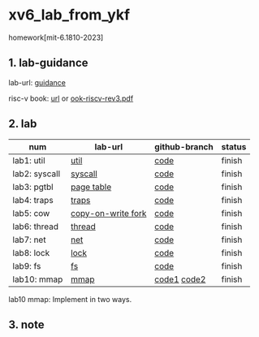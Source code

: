 # xv6_lab_from_ykf
homework[mit-6.1810-2023]

## 1. lab-guidance
lab-url: [guidance](https://pdos.csail.mit.edu/6.1810/2023/labs/guidance.html)

risc-v book: [url](https://pdos.csail.mit.edu/6.1810/2024/xv6.html)  or  [ook-riscv-rev3.pdf](https://github.com/Yankefei/os_homework_from_ykf/blob/main/book-riscv-rev3.pdf)



## 2. lab
| num | lab-url | github-branch | status |
| --- | --- | --- | --- |
| lab1: util | [util](https://pdos.csail.mit.edu/6.1810/2023/labs/util.html) | [code](https://github.com/Yankefei/os_homework_from_ykf/tree/util) | finish |
| lab2: syscall | [syscall](https://pdos.csail.mit.edu/6.1810/2023/labs/syscall.html) | [code](https://github.com/Yankefei/os_homework_from_ykf/tree/syscall) | finish |
| lab3: pgtbl | [page table](https://pdos.csail.mit.edu/6.1810/2023/labs/pgtbl.html) | [code](https://github.com/Yankefei/os_homework_from_ykf/tree/pgtbl) | finish |
| lab4: traps | [traps](https://pdos.csail.mit.edu/6.1810/2023/labs/traps.html) | [code](https://github.com/Yankefei/os_homework_from_ykf/tree/traps) | finish |
| lab5: cow | [copy-on-write fork](https://pdos.csail.mit.edu/6.1810/2023/labs/cow.html) | [code](https://github.com/Yankefei/os_homework_from_ykf/tree/cow) | finish |
| lab6: thread | [thread](https://pdos.csail.mit.edu/6.1810/2023/labs/thread.html) | [code](https://github.com/Yankefei/os_homework_from_ykf/tree/thread) | finish |
| lab7: net | [net](https://pdos.csail.mit.edu/6.1810/2023/labs/net.html) | [code](https://github.com/Yankefei/os_homework_from_ykf/tree/net) | finish |
| lab8: lock | [lock](https://pdos.csail.mit.edu/6.1810/2023/labs/lock.html) | [code](https://github.com/Yankefei/os_homework_from_ykf/tree/lock) | finish |
| lab9: fs | [fs](https://pdos.csail.mit.edu/6.1810/2023/labs/fs.html) | [code](https://github.com/Yankefei/os_homework_from_ykf/tree/fs) | finish |
| lab10: mmap | [mmap](https://pdos.csail.mit.edu/6.1810/2023/labs/mmap.html) | [code1](https://github.com/Yankefei/os_homework_from_ykf/tree/mmap_0826)  [code2](https://github.com/Yankefei/os_homework_from_ykf/tree/mmap_0826_kalloc_page_fault)  | finish |


lab10 mmap: Implement in two ways.


## 3. note

